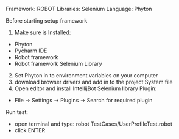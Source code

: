 Framework: ROBOT
Libraries: Selenium
Language: Phyton

Before starting setup framework
1. Make sure is Installed:
- Phyton
- Pycharm IDE
- Robot framework
- Robot framework Selenium Library

2. Set Phyton in to environment variables on your computer
3. download browser drivers and add in to the project System file
4. Open editor and install IntellijBot Selenium library Plugin:
- File -> Settings -> Plugins -> Search for required plugin

Run test:
- open terminal and type: robot TestCases/UserProfileTest.robot
- click ENTER

